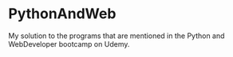 # PythonAndWeb
My solution to the programs that are mentioned in the Python and WebDeveloper bootcamp on Udemy.
